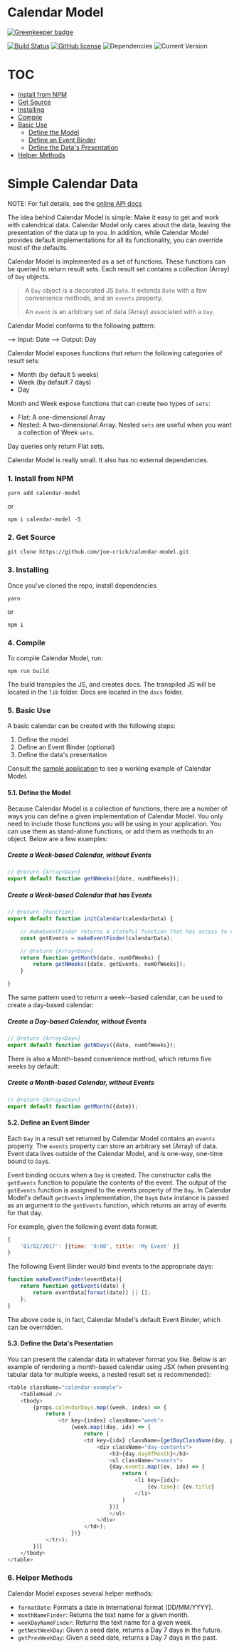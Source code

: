 Calendar Model
==================

[![Greenkeeper badge](https://badges.greenkeeper.io/joe-crick/calendar-model.svg)](https://greenkeeper.io/)

[![Build Status](https://travis-ci.org/joe-crick/calendar-model.svg?branch=master)](https://travis-ci.org/joe-crick/calendar-model)
[![GitHub license](https://img.shields.io/github/license/Day8/re-frame.svg)](license.txt)
![Dependencies](https://img.shields.io/badge/dependencies-up%20to%20date-brightgreen.svg)
![Current Version](https://img.shields.io/badge/version-0.0.1-green.svg)

# TOC

* [Install from NPM](#InstallfromNPM)
* [Get Source](#GetSource)
* [Installing](#Installing)
* [Compile](#Compile)
* [Basic Use](#BasicUse)
    * [Define the Model](#DefinetheModel)
    * [Define an Event Binder](#DefineanEventBinder)
    * [Define the Data's Presentation](#DefinetheDatasPresentation)
* [Helper Methods](#HelperMethods)

# Simple Calendar Data

NOTE: For full details, see the [online API docs](https://joe-crick.gitbooks.io/calendar-model/content/)

The idea behind Calendar Model is simple: Make it easy to get and work with calendrical data. Calendar Model only cares about the data, leaving the presentation of the data up to you. In addition, while Calendar Model provides default implementations for all its functionality, you can override most of the defaults.

Calendar Model is implemented as a set of functions. These functions can be queried to return result sets. Each result set contains a collection \(Array\) of `Day` objects.

> A `Day` object is a decorated JS `Date`. It extends `Date` with a few convenience methods, and an `events` property.
>
> An `event` is an arbitrary set of data \(Array\) associated with a `Day`.

Calendar Model conforms to the following pattern:

--> Input: Date
--> Output: Day

Calendar Model exposes functions that return the following categories of result sets:

* Month \(by default 5 weeks\)
* Week \(by default 7 days\)
* Day

Month and Week expose functions that can create two types of `sets`:

* Flat: A one-dimensional Array
* Nested: A two-dimensional Array. Nested `sets` are useful when you want a collection of Week `sets`.

Day queries only return Flat sets.

Calendar Model is really small. It also has no external dependencies.


###  1. <a name='InstallfromNPM'></a>Install from NPM

```
yarn add calendar-model
```
or
```
npm i calendar-model -S
```

###  2. <a name='GetSource'></a>Get Source

```
git clone https://github.com/joe-crick/calendar-model.git
```

###  3. <a name='Installing'></a>Installing

Once you've cloned the repo, install dependencies

```
yarn
```
or
```
npm i
```

###  4. <a name='Compile'></a>Compile

To compile Calendar Model, run:

```
npm run build
```

The build transpiles the JS, and creates docs. The transpiled JS will be located in the `lib` folder. Docs are located in the `docs` folder.

###  5. <a name='BasicUse'></a>Basic Use

A basic calendar can be created with the following steps:

1. Define the model
2. Define an Event Binder \(optional\)
3. Define the data's presentation

Consult the [sample application](https://github.com/joe-crick/calendar-model-example) to see a working example of Calendar Model.

####  5.1. <a name='DefinetheModel'></a>Define the Model

Because Calendar Model is a collection of functions, there are a number of ways you can define a
given implementation of Calendar Model. You only need to include those functions you will be
using in your application. You can use them as stand-alone functions, or add them as methods
to an object. Below are a few examples:

##### Create a Week-based Calendar, without Events

```js
// @return {Array<Day>}
export default function getNWeeks({date, numOfWeeks});
```

##### Create a Week-based Calendar that has Events

```js
// @return {Function}
export default function initCalendar(calendarData) {

    // makeEventFinder returns a stateful function that has access to calendarData
    const getEvents = makeEventFinder(calendarData);

    // @return {Array<Day>}
    return function getMonth(date, numOfWeeks) {
        return getNWeeks({date, getEvents, numOfWeeks});
    }

}
```

The same pattern used to return a week--based calendar, can be used to create a day-based calendar:

##### Create a Day-based Calendar, without Events

```js
// @return {Array<Day>}
export default function getNDays({date, numOfWeeks});
```

There is also a Month-based convenience method, which returns five weeks by default:

##### Create a Month-based Calendar, without Events

```js
// @return {Array<Day>}
export default function getMonth({date});
```

####  5.2. <a name='DefineanEventBinder'></a>Define an Event Binder

Each `Day` in a result set returned by Calendar Model contains an `events` property. The
`events` property can store an arbitrary set \(Array\) of data. Event data lives outside of
the Calendar Model, and is one-way, one-time bound to `Day`s.

Event binding occurs when a `Day` is created. The constructor calls the `getEvents` function to
populate the contents of the event. The output of the `getEvents` function is assigned to the
events property of the `Day`. In Calendar Model's default `getEvents` implementation, the `Day`s
`Date` instance is passed as an argument to the `getEvents` function, which returns an array of
events for that day.

For example, given the following event data format:

```js
{ 
    '01/02/2017': [{time: '9:00', title: 'My Event' }]
}
```

The following Event Binder would bind events to the appropriate days:

```js
function makeEventFinder(eventData){
    return function getEvents(date) {
        return eventData[format(date)] || [];
    };
}
```

The above code is, in fact, Calendar Model's default Event Binder, which can be overridden.

####  5.3. <a name='DefinetheDatasPresentation'></a>Define the Data's Presentation

You can present the calendar data in whatever format you like. Below is an example of rendering a
 month-based calendar using JSX (when presenting tabular data for multiple weeks, a nested
 result set is recommended):

```js
<table className="calendar-example">
    <TableHead />
    <tbody>
        {props.calendarDays.map((week, index) => {
            return (
                <tr key={index} className="week">
                    {week.map((day, idx) => {
                        return (
                        <td key={idx} className={getDayClassName(day, props.month)}>
                            <div className="day-contents">
                                <h3>{day.dayOfMonth}</h3>
                                <ul className="events">
                                {day.events.map((ev, idx) => {
                                    return (
                                        <li key={idx}>
                                            {ev.time}: {ev.title}
                                        </li>
                                    )
                                })}
                                </ul>
                            </div>
                        </td>);
                    })}                                             
            </tr>);
        })}
    </tbody>
</table>
```

###  6. <a name='HelperMethods'></a>Helper Methods

Calendar Model exposes several helper methods:

* `formatDate`: Formats a date in International format \(DD/MM/YYYY\).
* `monthNameFinder`: Returns the text name for a given month.
* `weekDayNameFinder`: Returns the text name for a given week.
* `getNextWeekDay`: Given a seed date, returns a Day 7 days in the future.
* `getPrevWeekDay`: Given a seed date, returns a Day 7 days in the past.